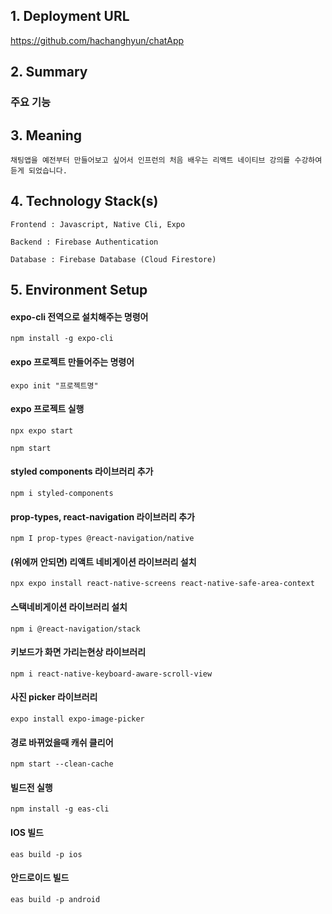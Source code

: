 ## 1. Deployment URL
  https://github.com/hachanghyun/chatApp
  
## 2. Summary
### 주요 기능
  
## 3. Meaning
    채팅앱을 예전부터 만들어보고 싶어서 인프런의 처음 배우는 리액트 네이티브 강의를 수강하여 듣게 되었습니다. 
  
## 4. Technology Stack(s)
    Frontend : Javascript, Native Cli, Expo
    
    Backend : Firebase Authentication
    
    Database : Firebase Database (Cloud Firestore)

## 5. Environment Setup

#### expo-cli 전역으로 설치해주는 명령어
    npm install -g expo-cli 

#### expo 프로젝트 만들어주는 명령어
    expo init "프로젝트명"

#### expo 프로젝트 실행
    npx expo start 
    
    npm start 

#### styled components 라이브러리 추가
    npm i styled-components 

#### prop-types, react-navigation 라이브러리 추가
    npm I prop-types @react-navigation/native

#### (위에꺼 안되면) 리액트 네비게이션 라이브러리 설치
    npx expo install react-native-screens react-native-safe-area-context

#### 스택네비게이션 라이브러리 설치
    npm i @react-navigation/stack

#### 키보드가 화면 가리는현상 라이브러리 
    npm i react-native-keyboard-aware-scroll-view

#### 사진 picker 라이브러리
    expo install expo-image-picker

#### 경로 바뀌었을때 캐쉬 클리어
    npm start --clean-cache

#### 빌드전 실행
    npm install -g eas-cli

#### IOS 빌드
    eas build -p ios

#### 안드로이드 빌드
    eas build -p android
